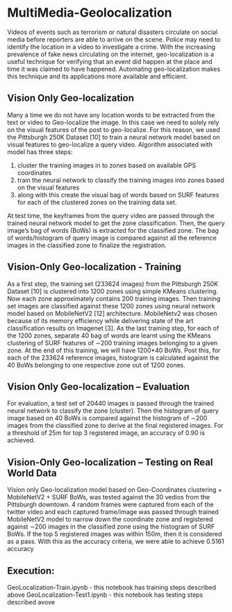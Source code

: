# MultiMedia-Geolocalization

Videos of events such as terrorism or natural disasters circulate on social media before reporters are able to arrive on the scene. Police may need to identify the location in a video to investigate a crime. With the increasing prevalence of fake news circulating on the internet, geo-localization is a useful technique for verifying that an event did happen at the place and time it was claimed to have happened. Automating geo-localization makes this technique and its applications more available and efficient.

## Vision Only Geo-localization
Many a time we do not have any location words to be extracted from the text or video to Geo-localize the image. In this case we need to solely rely on the visual features of the post to geo-localize. For this reason, we used the Pittsburgh 250K Dataset [10] to train a neural network model based on visual features to geo-localize a query video. Algorithm associated with model has three steps:
1. cluster the training images in to zones based on available GPS coordinates
2. train the neural network to classify the training images into zones based on the visual features 
3. along with this create the visual bag of words based on SURF features for each of the clustered zones on the training data set. 

At test time, the keyframes from the query video are passed through the trained neural network model to get the zone classification. Then, the query image’s bag of words (BoWs) is extracted for the classified zone. The bag of words/histogram of query image is compared against all the reference images in the classified zone to finalize the registration.

## Vision-Only Geo-localization - Training 
As a first step, the training set (233624 images) from the Pittsburgh 250K Dataset [10] is clustered into 1200 zones using simple KMeans clustering. Now each zone approximately contains 200 training images. Then training set images are classified against these 1200 zones using neural network model based on MobileNetV2 [12] architecture. MobileNetv2 was chosen because of its memory efficiency while delivering state of the art classification results on Imagenet [3]. As the last training step, for each of the 1200 zones, separate 40 bag of words are learnt using the KMeans clustering of SURF features of ∼200 training images belonging to a given zone. At the end of this training, we will have
1200*40 BoWs. Post this, for each of the 233624 reference images, histogram is calculated against the 40 BoWs belonging to one respective zone out of 1200 zones.

## Vision Only Geo-localization – Evaluation
For evaluation, a test set of 20440 images is passed through the trained neural network to classify the zone (cluster). Then the histogram of query image based on 40 BoWs is compared against the histogram of ∼200 images from the classified zone to derive at the final registered images. For a threshold of 25m for top 3 registered image, an accuracy of 0.90 is achieved.

## Vision-Only Geo-localization – Testing on Real World Data
Vision only Geo-localization model based on Geo-Coordinates clustering + MobileNetV2 + SURF BoWs, was tested against the 30 vedios from the Pittsburgh downtown. 4 random frames were captured from each of the twitter video and each captured frame/image was passed through trained MobileNetV2 model to narrow down the coordinate zone and registered against ∼200 images in the classified zone using the histogram of SURF BoWs. If the top 5 registered images was within 150m, then it is considered as a pass. With this as the accuracy criteria, we were able to achieve 0.5161 accuracy

## Execution:
GeoLocalization-Train.ipynb  - this notebook has training steps described above
GeoLocalization-Test1.ipynb  - this notebook has testing steps described avove

